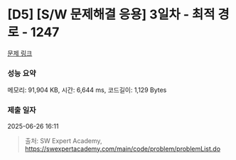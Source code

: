 # [D5] [S/W 문제해결 응용] 3일차 - 최적 경로 - 1247 

[문제 링크](https://swexpertacademy.com/main/code/problem/problemDetail.do?contestProbId=AV15OZ4qAPICFAYD) 

### 성능 요약

메모리: 91,904 KB, 시간: 6,644 ms, 코드길이: 1,129 Bytes

### 제출 일자

2025-06-26 16:11



> 출처: SW Expert Academy, https://swexpertacademy.com/main/code/problem/problemList.do